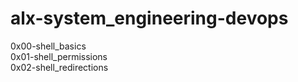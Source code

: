 <h1>alx-system_engineering-devops</h1>

0x00-shell_basics<br>
0x01-shell_permissions<br>
0x02-shell_redirections<br>
